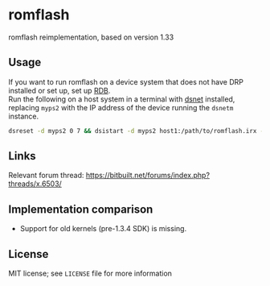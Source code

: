 # romflash

romflash reimplementation, based on version 1.33

## Usage

If you want to run romflash on a device system that does not have DRP installed or set up, set up [RDB](https://github.com/ps2dbg/RDB).  
Run the following on a host system in a terminal with [dsnet](https://github.com/ps2dbg/dsnet) installed, replacing `myps2` with the IP address of the device running the `dsnetm` instance.  
```bash
dsreset -d myps2 0 7 && dsistart -d myps2 host1:/path/to/romflash.irx -param1 -param2 /path/to/datafile.rom && dsreset -d myps2 0 0
```

## Links

Relevant forum thread: https://bitbuilt.net/forums/index.php?threads/x.6503/  

## Implementation comparison

* Support for old kernels (pre-1.3.4 SDK) is missing.  

## License

MIT license; see `LICENSE` file for more information

